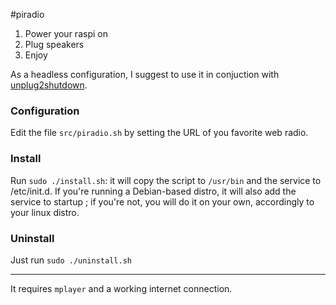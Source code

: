 #piradio

1. Power your raspi on
2. Plug speakers
3. Enjoy

As a headless configuration, I suggest to use it in conjuction with
[unplug2shutdown](https://github.com/claudiodangelis/unplug2shutdown).

### Configuration

Edit the file `src/piradio.sh` by setting the URL of you favorite web radio.

### Install

Run `sudo ./install.sh`: it will copy the script to `/usr/bin` and the service
to /etc/init.d.
If you're running a Debian-based distro, it will also add the service to startup
; if you're not, you will do it on your own, accordingly to your linux distro.

### Uninstall

Just run `sudo ./uninstall.sh`

---


It requires `mplayer` and a working internet connection.